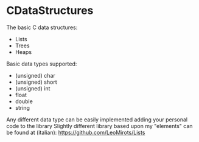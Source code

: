 # CDataStructures
The basic C data structures:
- Lists
- Trees
- Heaps

Basic data types supported:
- (unsigned) char
- (unsigned) short
- (unsigned) int
- float
- double
- string

Any different data type can be easily implemented adding your personal code to the library
Slightly different library based upon my "elements" can be found at (italian):
https://github.com/LeoMirots/Lists
